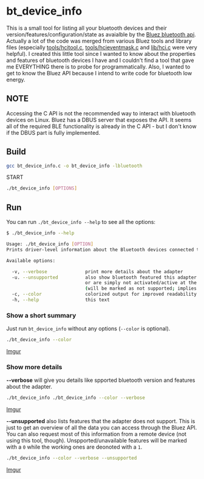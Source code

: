 # bt_device_info

This is a small tool for listing all your bluetooth devices and their version/features/configuration/state as avaialble by the [Bluez bluetooth api](http://www.bluez.org). Actually a lot of the code was merged from various Bluez tools and library files (especially [tools/hcitool.c](http://git.kernel.org/cgit/bluetooth/bluez.git/tree/tools/hcitool.c), [tools/hcieventmask.c](http://git.kernel.org/cgit/bluetooth/bluez.git/tree/tools/hcieventmask.c) and [lib/hci.c](http://git.kernel.org/cgit/bluetooth/bluez.git/tree/lib/hci.c) were very helpful). I created this little tool since I wanted to know about the properties and features of bluetooth devices I have and I couldn't find a tool that gave me EVERYTHING there is to probe for programmatically. Also, I wanted to get to know the Bluez API because I intend to write code for bluetooth low energy. 



## NOTE

Accessing the C API is not the recommended way to interact with bluetooth devices on Linux. Bluez has a DBUS server that exposes the API. It seems all of the required BLE functionality is already in the C API - but I don't know if the DBUS part is fully implemented.




## Build

```bash
gcc bt_device_info.c -o bt_device_info -lbluetooth
```

START
```bash
./bt_device_info [OPTIONS]
```



## Run

You can run `./bt_device_info --help` to see all the options:
```bash
$ ./bt_device_info --help

Usage: ./bt_device_info [OPTION]
Prints driver-level information about the Bluetooth devices connected to this machine. Uses code from the Bluez project (http://www.bluez.org/).

Available options:

  -v, --verbose              print more details about the adapter
  -u. --unsupported          also show bluetooth featured this adapter does not support
                             or are simply not activated/active at the moment
                             (will be marked as not supported; implies --verbose)
  -c, --color                colorized output for improved readability
  -h, --help                 this text
```



### Show a short summary

Just run `bt_device_info` without any options (`--color` is optional).
```bash
./bt_device_info --color
```
[Imgur](http://i.imgur.com/NB5ZM15)



### Show more details

**--verbose** will give you details like spported bluetooth version and features about the adapter.
```bash
./bt_device_info ./bt_device_info --color --verbose
```
[Imgur](http://i.imgur.com/l8VKyyM)



**--unsupported** also lists features that the adapter does not support. This is just to get an overview of all the data you can access through the Bluez API. You can also request most of this information from a remote device (not using this tool, though). Unspported/unavailable features will be marked with a `0` while the working ones are deonoted with a `1`.
```bash
./bt_device_info --color --verbose --unsupported
```
[Imgur](http://i.imgur.com/t2BPqyK)
